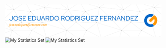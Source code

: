 ![Header](./github-header-image.png)
![My Statistics Set](https://github-readme-stats.vercel.app/api?username=Jose-RoFer&show_icons=true&theme=radical)
![My Statistics Set](https://github-readme-stats.vercel.app/api/top-langs/?username=Jose-RoFer&layout=compact&theme=radical)
<!---
Jose-RoFer/Jose-RoFer is a  special  repository because its `README.md` (this file) appears on your GitHub profile.
You can click the Preview link to take a look at your changes.
--->
